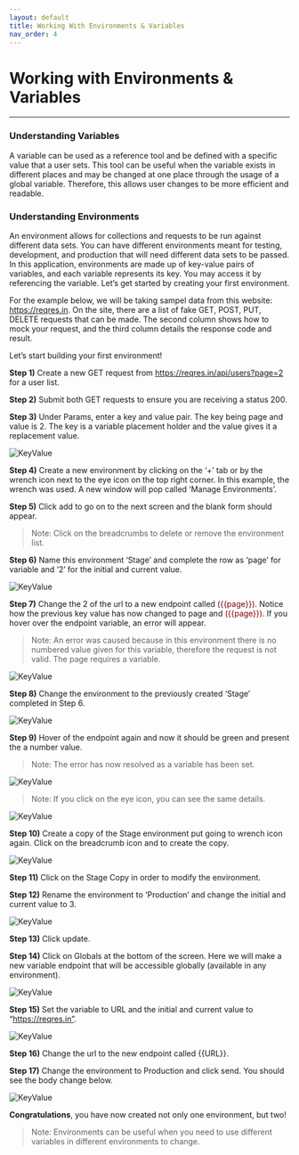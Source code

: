```yaml
---
layout: default
title: Working With Environments & Variables
nav_order: 4
---
```


# Working with Environments & Variables
---

### Understanding Variables
A variable can be used as a reference tool and be defined with a specific value that a user sets. This tool can be useful when the variable exists in different places and may be changed at one place through the usage of a global variable. Therefore, this allows user changes to be more efficient and readable. 

### Understanding Environments 
An environment allows for collections and requests to be run against different data sets. You can have different environments meant for testing, development, and production that will need different data sets to be passed. In this application, environments are made up of key-value pairs of variables, and each variable represents its key. You may access it by referencing the variable. Let’s get started by creating your first environment.

For the example below, we will be taking sampel data from this website: https://reqres.in. On the site, there are a list of fake GET, POST, PUT, DELETE requests that can be made. The second column shows how to mock your request, and the third column details the response code and result.


Let’s start building your first environment!

**Step 1)** Create a new GET request from https://reqres.in/api/users?page=2 for a user list.

**Step 2)** Submit both GET requests to ensure you are receiving a status 200.
 
**Step 3)** Under Params, enter a key and value pair. The key being page and value is 2. The key is a variable placement holder and the value gives it a replacement value.

![KeyValue](https://raw.githubusercontent.com/cee-elle/postman-documentation/gh-pages/docs/raw/enviro-A.png)

**Step 4)** Create a new environment by clicking on the ‘+’ tab or by the wrench icon next to the eye icon on the top right corner. In this example, the wrench was used. A new window will pop called ‘Manage Environments’. 

**Step 5)** Click add to go on to the next screen and the blank form should appear.

> Note: Click on the breadcrumbs to delete or remove the environment list.

**Step 6)** Name this environment ‘Stage’ and complete the row as ‘page’ for variable and ‘2’ for the initial and current value.

![KeyValue](https://raw.githubusercontent.com/cee-elle/postman-documentation/gh-pages/docs/raw/enviro-B.png)

**Step 7)** Change the 2 of the url to a new endpoint called <font color="maroon">({{page}})</font>. Notice how the previous key value has now changed to page and <font color="maroon">({{page}})</font>. If you hover over the endpoint variable, an error will appear.

> Note: An error was caused because in this environment there is no numbered value given for this variable, therefore the request is not valid. The page requires a variable.

![KeyValue](https://raw.githubusercontent.com/cee-elle/postman-documentation/gh-pages/docs/raw/enviro-C.png)

**Step 8)** Change the environment to the previously created ‘Stage’ completed in Step 6. 

![KeyValue](https://raw.githubusercontent.com/cee-elle/postman-documentation/gh-pages/docs/raw/enviro-D.png)

**Step 9)** Hover of the endpoint again and now it should be green and present the a number value. 

> Note: The error has now resolved as a variable has been set.

![KeyValue](https://raw.githubusercontent.com/cee-elle/postman-documentation/gh-pages/docs/raw/enviro-E.png)

> Note: If you click on the eye icon, you can see the same details.

![KeyValue](https://raw.githubusercontent.com/cee-elle/postman-documentation/gh-pages/docs/raw/enviro-F.png)

**Step 10)** Create a copy of the Stage environment put going to wrench icon again. Click on the breadcrumb icon and to create the copy. 

![KeyValue](https://raw.githubusercontent.com/cee-elle/postman-documentation/gh-pages/docs/raw/enviro-G.png)

**Step 11)** Click on the Stage Copy in order to modify the environment.

**Step 12)** Rename the environment to ‘Production’ and change the initial and current value to 3. 

![KeyValue](https://raw.githubusercontent.com/cee-elle/postman-documentation/gh-pages/docs/raw/enviro-H.png)

**Step 13)** Click update.

**Step 14)** Click on Globals at the bottom of the screen. Here we will make a new variable endpoint that will be accessible globally (available in any environment).

![KeyValue](https://raw.githubusercontent.com/cee-elle/postman-documentation/gh-pages/docs/raw/enviro-I.png)

**Step 15)** Set the variable to URL and the initial and current value to “https://reqres.in”.

![KeyValue](https://raw.githubusercontent.com/cee-elle/postman-documentation/gh-pages/docs/raw/enviro-J.png)

**Step 16)** Change the url to the new endpoint called {{URL}}.

**Step 17)** Change the environment to Production and click send. You should see the body change below.

![KeyValue](https://raw.githubusercontent.com/cee-elle/postman-documentation/gh-pages/docs/raw/enviro-K.png)

**Congratulations**, you have now created not only one environment, but two!

> Note: Environments can be useful when you need to use different variables in different environments to change. 
